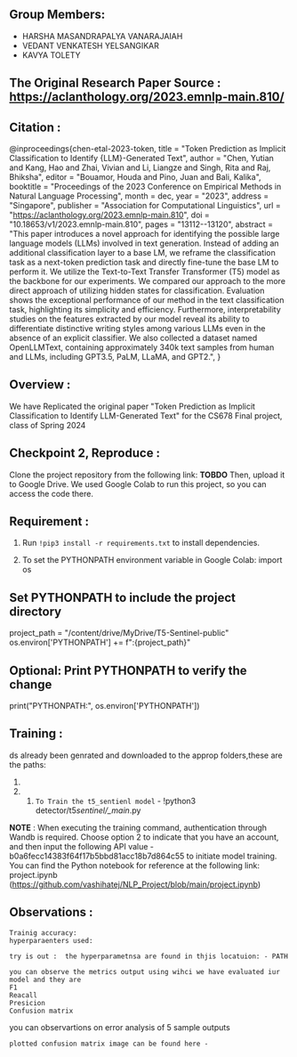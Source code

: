 ## Group Members:

- HARSHA MASANDRAPALYA VANARAJAIAH</hr>
- VEDANT VENKATESH YELSANGIKAR</hr>
- KAVYA TOLETY

## The Original Research Paper Source : https://aclanthology.org/2023.emnlp-main.810/

## Citation :

@inproceedings{chen-etal-2023-token,
title = "Token Prediction as Implicit Classification to Identify {LLM}-Generated Text",
author = "Chen, Yutian and
Kang, Hao and
Zhai, Vivian and
Li, Liangze and
Singh, Rita and
Raj, Bhiksha",
editor = "Bouamor, Houda and
Pino, Juan and
Bali, Kalika",
booktitle = "Proceedings of the 2023 Conference on Empirical Methods in Natural Language Processing",
month = dec,
year = "2023",
address = "Singapore",
publisher = "Association for Computational Linguistics",
url = "https://aclanthology.org/2023.emnlp-main.810",
doi = "10.18653/v1/2023.emnlp-main.810",
pages = "13112--13120",
abstract = "This paper introduces a novel approach for identifying the possible large language models (LLMs) involved in text generation. Instead of adding an additional classification layer to a base LM, we reframe the classification task as a next-token prediction task and directly fine-tune the base LM to perform it. We utilize the Text-to-Text Transfer Transformer (T5) model as the backbone for our experiments. We compared our approach to the more direct approach of utilizing hidden states for classification. Evaluation shows the exceptional performance of our method in the text classification task, highlighting its simplicity and efficiency. Furthermore, interpretability studies on the features extracted by our model reveal its ability to differentiate distinctive writing styles among various LLMs even in the absence of an explicit classifier. We also collected a dataset named OpenLLMText, containing approximately 340k text samples from human and LLMs, including GPT3.5, PaLM, LLaMA, and GPT2.",
}

## Overview :

We have Replicated the original paper "Token Prediction as Implicit Classification to Identify LLM-Generated Text" for the CS678 Final project, class of Spring 2024

## Checkpoint 2, Reproduce :

Clone the project repository from the following link: **TOBDO**
Then, upload it to Google Drive. We used Google Colab to run this project, so you can access the code there.

## Requirement :

1. Run `!pip3 install -r requirements.txt` to install dependencies.

2. To set the PYTHONPATH environment variable in Google Colab:
   import os

## Set PYTHONPATH to include the project directory

project_path = "/content/drive/MyDrive/T5-Sentinel-public"
os.environ['PYTHONPATH'] += f":{project_path}"

## Optional: Print PYTHONPATH to verify the change

print("PYTHONPATH:", os.environ['PYTHONPATH'])

## Training :

ds already been genrated and downloaded to the approp folders,these are the paths:

1.
2. 1. `To Train the t5_sentienl model` - !python3 detector/t5*sentinel/\_main*.py

**NOTE** : When executing the training command, authentication through Wandb is required. Choose option 2 to indicate that you have an account, and then input the following API value - b0a6fecc14383f64f17b5bbd81acc18b7d864c55 to initiate model training.
You can find the Python notebook for reference at the following link: project.ipynb (https://github.com/vashihatej/NLP_Project/blob/main/project.ipynb)

## Observations :

    Trainig accuracy:
    hyperparaenters used:

    try is out :  the hyperparametnsa are found in thjis locatuion: - PATH

    you can observe the metrics output using wihci we have evaluated iur model and they are
    F1
    Reacall
    Presicion
    Confusion matrix

you can observartions on error analysis of 5 sample outputs

    plotted confusion matrix image can be found here -

